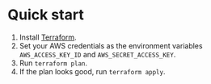 # Quick start

1. Install [Terraform](https://www.terraform.io/).
1. Set your AWS credentials as the environment variables `AWS_ACCESS_KEY_ID` and `AWS_SECRET_ACCESS_KEY`.
1. Run `terraform plan`.
1. If the plan looks good, run `terraform apply`.



